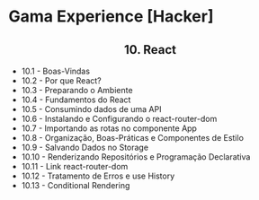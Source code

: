 # Gama Experience [Hacker]

<h2 align="center">10. React</h2>

- 10.1 - Boas-Vindas
- 10.2 - Por que React?
- 10.3 - Preparando o Ambiente
- 10.4 - Fundamentos do React
- 10.5 - Consumindo dados de uma API
- 10.6 - Instalando e Configurando o react-router-dom
- 10.7 - Importando as rotas no componente App
- 10.8 - Organização, Boas-Práticas e Componentes de Estilo
- 10.9 - Salvando Dados no Storage
- 10.10 - Renderizando Repositórios e Programação Declarativa
- 10.11 - Link react-router-dom
- 10.12 - Tratamento de Erros e use History
- 10.13 - Conditional Rendering